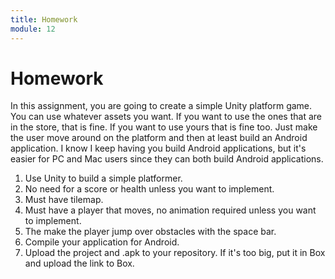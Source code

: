 ```yaml
---
title: Homework
module: 12
---
```


# Homework

<!--<iframe width="560" height="315" src="https://www.youtube.com/embed/ImyJjyghjP8" frameborder="0" allow="accelerometer; autoplay; encrypted-media; gyroscope; picture-in-picture" allowfullscreen></iframe>
-->
In this assignment, you are going to create a simple Unity platform game. You can use whatever assets you want. If you want to use the ones that are in the store, that is fine. If you want to use yours that is fine too. Just make the user move around on the platform and then at least build an Android application.  I know I keep having you build Android applications, but it's easier for PC and Mac users since they can both build Android applications.

1. Use Unity to build a simple platformer.
2. No need for a score or health unless you want to implement.
3. Must have tilemap.
4. Must have a player that moves, no animation required unless you want to implement.
5. The make the player jump over obstacles with the space bar.
6. Compile your application for Android.
7. Upload the project and .apk to your repository. If it's too big, put it in Box and upload the link to Box.
